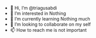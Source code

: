 - 👋 Hi, I’m @triagusabdi
- 👀 I’m interested in Nothing
- 🌱 I’m currently learning Nothing much
- 💞️ I’m looking to collaborate on my self
- 📫 How to reach me is not important

<!---
triagusabdi/triagusabdi is a ✨ special ✨ repository because its `README.md` (this file) appears on your GitHub profile.
You can click the Preview link to take a look at your changes.
--->
